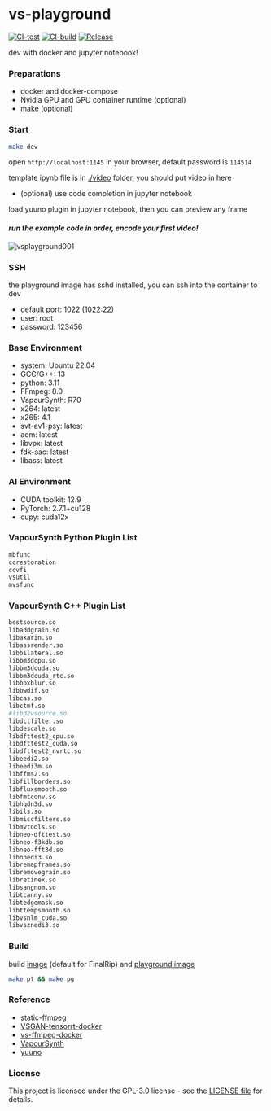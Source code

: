 # vs-playground

[![CI-test](https://github.com/TensoRaws/vs-playground/actions/workflows/CI-test.yml/badge.svg)](https://github.com/TensoRaws/vs-playground/actions/workflows/CI-test.yml)
[![CI-build](https://github.com/TensoRaws/vs-playground/actions/workflows/CI-build.yml/badge.svg)](https://github.com/TensoRaws/vs-playground/actions/workflows/CI-build.yml)
[![Release](https://github.com/TensoRaws/vs-playground/actions/workflows/Release.yml/badge.svg)](https://github.com/TensoRaws/vs-playground/actions/workflows/Release.yml)

dev with docker and jupyter notebook!

### Preparations

- docker and docker-compose
- Nvidia GPU and GPU container runtime (optional)
- make (optional)

### Start

```bash
make dev
```

open `http://localhost:1145` in your browser, default password is `114514`

template ipynb file is in [./video](./video) folder, you should put video in here

- (optional) use code completion in jupyter notebook

load yuuno plugin in jupyter notebook, then you can preview any frame

#### _run the example code in order, encode your first video!_

![vsplayground001](https://raw.githubusercontent.com/TensoRaws/.github/refs/heads/main/vsplayground001.png)

### SSH

the playground image has sshd installed, you can ssh into the container to dev

- default port: 1022 (1022:22)
- user: root
- password: 123456

### Base Environment

- system: Ubuntu 22.04
- GCC/G++: 13
- python: 3.11
- FFmpeg: 8.0
- VapourSynth: R70
- x264: latest
- x265: 4.1
- svt-av1-psy: latest
- aom: latest
- libvpx: latest
- fdk-aac: latest
- libass: latest

### AI Environment

- CUDA toolkit: 12.9
- PyTorch: 2.7.1+cu128
- cupy: cuda12x

### VapourSynth Python Plugin List

```bash
mbfunc
ccrestoration
ccvfi
vsutil
mvsfunc
```

### VapourSynth C++ Plugin List

```bash
bestsource.so
libaddgrain.so
libakarin.so
libassrender.so
libbilateral.so
libbm3dcpu.so
libbm3dcuda.so
libbm3dcuda_rtc.so
libboxblur.so
libbwdif.so
libcas.so
libctmf.so
#libd2vsource.so
libdctfilter.so
libdescale.so
libdfttest2_cpu.so
libdfttest2_cuda.so
libdfttest2_nvrtc.so
libeedi2.so
libeedi3m.so
libffms2.so
libfillborders.so
libfluxsmooth.so
libfmtconv.so
libhqdn3d.so
libils.so
libmiscfilters.so
libmvtools.so
libneo-dfttest.so
libneo-f3kdb.so
libneo-fft3d.so
libnnedi3.so
libremapframes.so
libremovegrain.so
libretinex.so
libsangnom.so
libtcanny.so
libtedgemask.so
libttempsmooth.so
libvsnlm_cuda.so
libvsznedi3.so
```

### Build

build [image](./vs-pytorch.dockerfile) (default for FinalRip) and [playground image](./vs-playground.dockerfile)

```bash
make pt && make pg
```

### Reference

- [static-ffmpeg](https://github.com/wader/static-ffmpeg)
- [VSGAN-tensorrt-docker](https://github.com/styler00dollar/VSGAN-tensorrt-docker)
- [vs-ffmpeg-docker](https://github.com/TensoRaws/vs-ffmpeg-docker)
- [VapourSynth](https://www.vapoursynth.com/)
- [yuuno](https://github.com/Irrational-Encoding-Wizardry/yuuno)

### License

This project is licensed under the GPL-3.0 license - see the [LICENSE file](https://github.com/TensoRaws/vs-playground/blob/main/LICENSE) for details.
